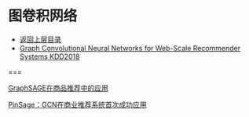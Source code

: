 # 图卷积网络

* [返回上层目录](../deep-learning.md)
* [Graph Convolutional Neural Networks for Web-Scale Recommender Systems KDD2018](gcn-web-scale/Graph-Convolutional-Neural-Networks-for-Web-Scale-Recommender-Systems.md)



===

[GraphSAGE在商品推荐中的应用](https://mp.weixin.qq.com/s/Y1LU8pEwniaRvvYyW-UtgA)

[PinSage：GCN在商业推荐系统首次成功应用](https://zhuanlan.zhihu.com/p/63214411)



